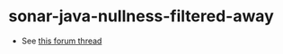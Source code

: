 # sonar-java-nullness-filtered-away

* See [this forum thread](https://community.sonarsource.com/t/fp-java-s2637-when-collecting-stream-to-list-using-jspecify-nullability-annotations/138804/4)